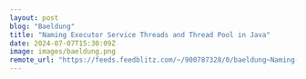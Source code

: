 ```yaml
---
layout: post
blog: "Baeldung"
title: "Naming Executor Service Threads and Thread Pool in Java"
date: 2024-07-07T15:30:09Z
image: images/baeldung.png
remote_url: "https://feeds.feedblitz.com/~/900787328/0/baeldung~Naming-Executor-Service-Threads-and-Thread-Pool-in-Java"
---
```

